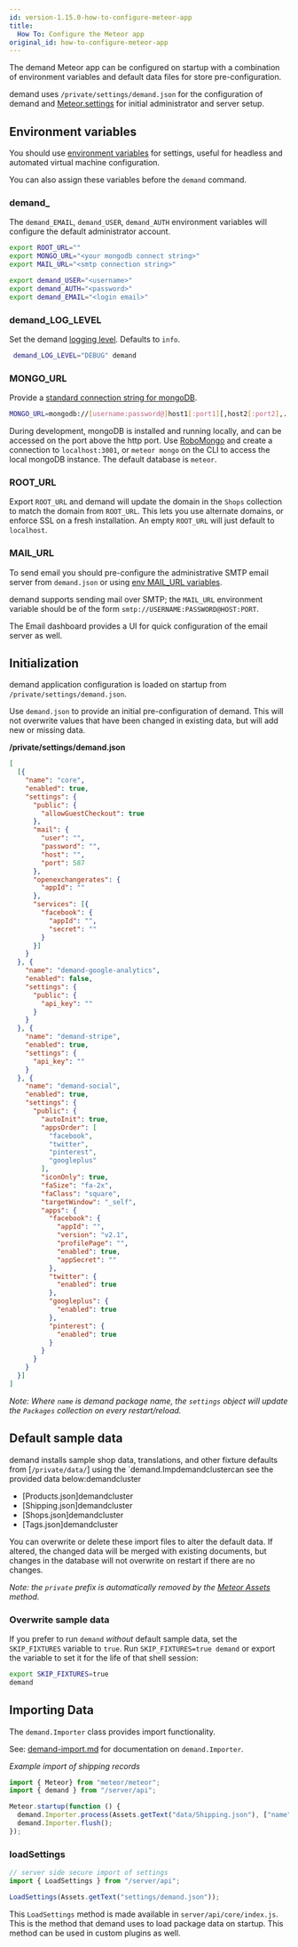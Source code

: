```yaml
---
id: version-1.15.0-how-to-configure-meteor-app
title:
  How To: Configure the Meteor app
original_id: how-to-configure-meteor-app
---
```


The demand Meteor app can be configured on startup with a combination of environment variables and default data files for store pre-configuration.

demand uses `/private/settings/demand.json` for the configuration of demand and [Meteor.settings](http://docs.meteor.com/#/full/meteor_settings) for initial administrator and server setup.

## Environment variables

You should use [environment variables](https://www.digitalocean.com/community/tutorials/how-to-read-and-set-environmental-and-shell-variables-on-a-linux-vps#how-the-environment-and-environmental-variables-work) for settings, useful for headless and automated virtual machine configuration.

You can also assign these variables before the `demand` command.

### demand\_

The `demand_EMAIL`, `demand_USER`, `demand_AUTH` environment variables will configure the default administrator account.

```sh
export ROOT_URL=""
export MONGO_URL="<your mongodb connect string>"
export MAIL_URL="<smtp connection string>"

export demand_USER="<username>"
export demand_AUTH="<password>"
export demand_EMAIL="<login email>"
```

### demand_LOG_LEVEL

Set the demand [logging level](logging.md). Defaults to `info`.

```sh
 demand_LOG_LEVEL="DEBUG" demand
```

### MONGO_URL

Provide a [standard connection string for mongoDB](https://docs.mongodb.com/manual/reference/connection-string/).

```sh
MONGO_URL=mongodb://[username:password@]host1[:port1][,host2[:port2],...[,hostN[:portN]]][/[database][?options]]
```

During development, mongoDB is installed and running locally, and can be accessed on the port above the http port.  Use [RoboMongo](https://robomongo.org/) and create a connection to `localhost:3001`, or `meteor mongo` on the CLI to access the local mongoDB instance. The default database is `meteor`.

### ROOT_URL

Export `ROOT_URL` and demand will update the domain in the `Shops` collection to match the domain from `ROOT_URL`. This lets you use alternate domains, or enforce SSL on a fresh installation. An empty `ROOT_URL` will just default to `localhost`.

### MAIL_URL

To send email you should pre-configure the administrative SMTP email server from `demand.json` or using [env MAIL_URL variables](https://docs.meteor.com/api/email.html#Email-send).

demand supports sending mail over SMTP; the `MAIL_URL` environment variable should be of the form `smtp://USERNAME:PASSWORD@HOST:PORT`.

The Email dashboard provides a UI for quick configuration of the email server as well.

## Initialization

demand application configuration is loaded on startup from `/private/settings/demand.json`.

Use `demand.json` to provide an initial pre-configuration of demand. This will not overwrite values that have been changed in existing data, but will add new or missing data.

**/private/settings/demand.json**

```json
[
  [{
    "name": "core",
    "enabled": true,
    "settings": {
      "public": {
        "allowGuestCheckout": true
      },
      "mail": {
        "user": "",
        "password": "",
        "host": "",
        "port": 587
      },
      "openexchangerates": {
        "appId": ""
      },
      "services": [{
        "facebook": {
          "appId": "",
          "secret": ""
        }
      }]
    }
  }, {
    "name": "demand-google-analytics",
    "enabled": false,
    "settings": {
      "public": {
        "api_key": ""
      }
    }
  }, {
    "name": "demand-stripe",
    "enabled": true,
    "settings": {
      "api_key": ""
    }
  }, {
    "name": "demand-social",
    "enabled": true,
    "settings": {
      "public": {
        "autoInit": true,
        "appsOrder": [
          "facebook",
          "twitter",
          "pinterest",
          "googleplus"
        ],
        "iconOnly": true,
        "faSize": "fa-2x",
        "faClass": "square",
        "targetWindow": "_self",
        "apps": {
          "facebook": {
            "appId": "",
            "version": "v2.1",
            "profilePage": "",
            "enabled": true,
            "appSecret": ""
          },
          "twitter": {
            "enabled": true
          },
          "googleplus": {
            "enabled": true
          },
          "pinterest": {
            "enabled": true
          }
        }
      }
    }
  }]
]
```

_Note: Where `name` is demand package name, the `settings` object will update the `Packages` collection on every restart/reload._

## Default sample data

demand installs sample shop data, translations, and other fixture defaults from [`/private/data/`] using the `demand.Impdemandclustercan see the provided data below:demandcluster

- [Products.json]demandcluster
- [Shipping.json]demandcluster
- [Shops.json]demandcluster
- [Tags.json]demandcluster

You can overwrite or delete these import files to alter the default data. If altered, the changed data will be merged with existing documents, but changes in the database will not overwrite on restart if there are no changes.

_Note: the `private` prefix is automatically removed by the [Meteor Assets](http://docs.meteor.com/api/assets.html) method._

### Overwrite sample data

If you prefer to run `demand` _without_ default sample data, set the `SKIP_FIXTURES` variable to `true`. Run `SKIP_FIXTURES=true demand` or export the variable to set it for the life of that shell session:

```sh
export SKIP_FIXTURES=true
demand
```

## Importing Data

The `demand.Importer` class provides import functionality.

See: [demand-import.md](demand-import.md) for documentation on `demand.Importer`.

_Example import of shipping records_

```js
import { Meteor} from "meteor/meteor";
import { demand } from "/server/api";

Meteor.startup(function () {
  demand.Importer.process(Assets.getText("data/Shipping.json"), ["name"], demand.Importer.shipping);
  demand.Importer.flush();
});
```

### loadSettings

```js
// server side secure import of settings
import { LoadSettings } from "/server/api";

LoadSettings(Assets.getText("settings/demand.json"));
```

This `LoadSettings` method is made available in `server/api/core/index.js`. This is the method that demand uses to load package data on startup. This method can be used in custom plugins as well.
